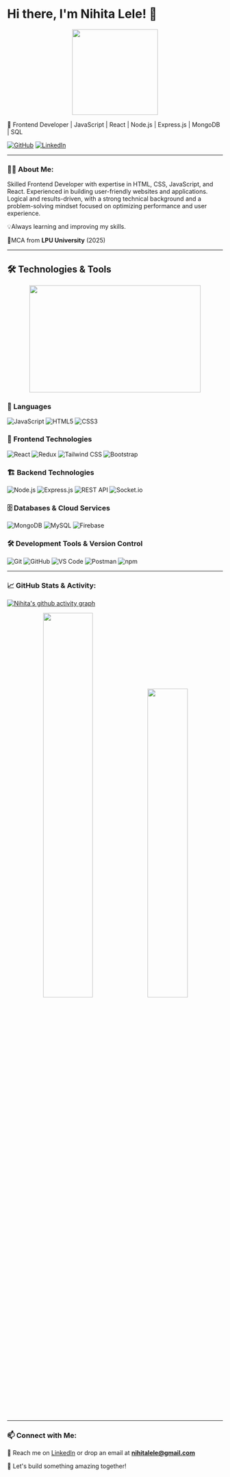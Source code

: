 # Hi there, I'm Nihita Lele! 👋

<p align="center">
<img src="https://media.giphy.com/media/v1.Y2lkPTc5MGI3NjExZTJlbWV3NHEybXFhY3U4YzU4MWVqdGY1YTB3eGcwdzQ2a2hmemtiaSZlcD12MV9naWZzX3NlYXJjaCZjdD1n/Hi2BWtqasFXuXRYOUR/giphy.gif" width="200" height="200"/>
</p>

🚀 Frontend Developer | JavaScript | React | Node.js | Express.js | MongoDB | SQL

[![GitHub](https://img.shields.io/badge/GitHub-000?style=for-the-badge&logo=github)](https://github.com/NihitaLele)
[![LinkedIn](https://img.shields.io/badge/LinkedIn-0077B5?style=for-the-badge&logo=linkedin)](https://www.linkedin.com/in/nihita-lele-b1534125a/)

---

### 👨‍💻 About Me:
Skilled Frontend Developer with expertise in HTML, CSS, JavaScript, and React. Experienced in building user-friendly websites and applications. Logical and results-driven, with a strong technical background and a problem-solving mindset focused on optimizing performance and user experience. <br>


💡Always learning and improving my skills. 

📍MCA from **LPU University** (2025)

----

## 🛠 Technologies & Tools

<p align="center">
  <img src="https://media.giphy.com/media/GYtblmdLnemlO/giphy.gif?cid=790b7611colpwwuc47gzfhwsn5a85f5kudhwhm141fb3qkc7&ep=v1_gifs_search&rid=giphy.gif&ct=g" width="400" height="250"/>
</p>


### 🚀 Languages  
![JavaScript](https://img.shields.io/badge/JavaScript-F7DF1E?style=for-the-badge&logo=javascript&logoColor=black) 
![HTML5](https://img.shields.io/badge/HTML5-E34F26?style=for-the-badge&logo=html5&logoColor=white) 
![CSS3](https://img.shields.io/badge/CSS3-1572B6?style=for-the-badge&logo=css3&logoColor=white)  

### 🎨 Frontend Technologies  
![React](https://img.shields.io/badge/React-61DAFB?style=for-the-badge&logo=react&logoColor=black) 
![Redux](https://img.shields.io/badge/Redux-764ABC?style=for-the-badge&logo=redux&logoColor=white) 
![Tailwind CSS](https://img.shields.io/badge/Tailwind%20CSS-38B2AC?style=for-the-badge&logo=tailwind-css&logoColor=white) 
![Bootstrap](https://img.shields.io/badge/Bootstrap-7952B3?style=for-the-badge&logo=bootstrap&logoColor=white)  

### 🏗 Backend Technologies  
![Node.js](https://img.shields.io/badge/Node.js-339933?style=for-the-badge&logo=node.js&logoColor=white) 
![Express.js](https://img.shields.io/badge/Express.js-000000?style=for-the-badge&logo=express&logoColor=white) 
![REST API](https://img.shields.io/badge/REST-02569B?style=for-the-badge&logo=api&logoColor=white) 
![Socket.io](https://img.shields.io/badge/Socket.io-010101?style=for-the-badge&logo=socket.io&logoColor=white)  

### 🗄 Databases & Cloud Services  
![MongoDB](https://img.shields.io/badge/MongoDB-47A248?style=for-the-badge&logo=mongodb&logoColor=white) 
![MySQL](https://img.shields.io/badge/MySQL-4479A1?style=for-the-badge&logo=mysql&logoColor=white) 
![Firebase](https://img.shields.io/badge/Firebase-FFCA28?style=for-the-badge&logo=firebase&logoColor=black)  

### 🛠 Development Tools & Version Control  
![Git](https://img.shields.io/badge/Git-F05032?style=for-the-badge&logo=git&logoColor=white) 
![GitHub](https://img.shields.io/badge/GitHub-181717?style=for-the-badge&logo=github&logoColor=white) 
![VS Code](https://img.shields.io/badge/VS%20Code-007ACC?style=for-the-badge&logo=visual-studio-code&logoColor=white) 
![Postman](https://img.shields.io/badge/Postman-FF6C37?style=for-the-badge&logo=postman&logoColor=white) 
![npm](https://img.shields.io/badge/npm-CB3837?style=for-the-badge&logo=npm&logoColor=white)  

---

### 📈 GitHub Stats & Activity:

[![Nihita's github activity graph](https://github-readme-activity-graph.vercel.app/graph?username=nihitalele&theme=tokyo-night)](https://github.com/nihitalele/github-readme-activity-graph)

<div align="center">
  <img src="https://github-readme-stats.vercel.app/api?username=nihitalele&show_icons=true&theme=radical" width="48%"/>
  <img src="https://github-readme-stats.vercel.app/api/top-langs/?username=nihitalele&layout=compact&theme=radical" width="43%"/>
</div>

---

### 📫 Connect with Me:
📩 Reach me on [LinkedIn](https://www.linkedin.com/in/nihita-lele-b1534125a/) or drop an email at **nihitalele@gmail.com**

🚀 Let's build something amazing together!

